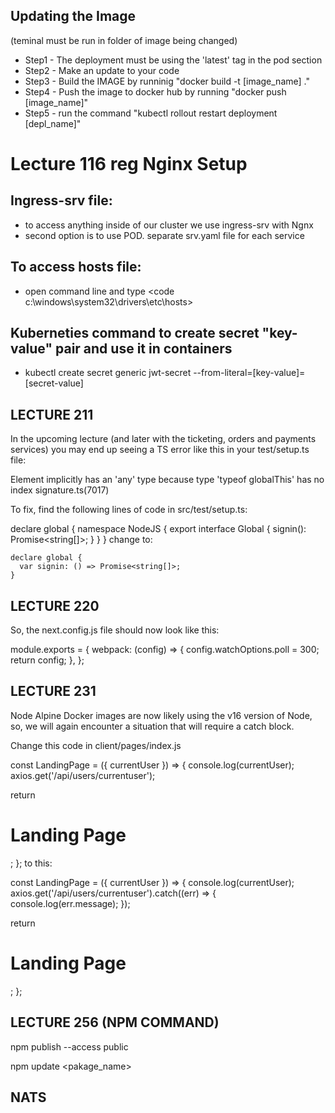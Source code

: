 ## Updating the Image

(teminal must be run in folder of image being changed)

- Step1 - The deployment must be using the 'latest' tag in the pod section
- Step2 - Make an update to your code
- Step3 - Build the IMAGE by runninig "docker build -t [image_name] ."
- Step4 - Push the image to docker hub by running "docker push [image_name]"
- Step5 - run the command "kubectl rollout restart deployment [depl_name]"

# Lecture 116 reg Nginx Setup

## Ingress-srv file:

- to access anything inside of our cluster we use ingress-srv with Ngnx
- second option is to use POD. separate srv.yaml file for each service

## To access hosts file:

- open command line and type <code c:\windows\system32\drivers\etc\hosts>

## Kuberneties command to create secret "key-value" pair and use it in containers

- kubectl create secret generic jwt-secret --from-literal=[key-value]=[secret-value]

## LECTURE 211

In the upcoming lecture (and later with the ticketing, orders and payments services) you may end up seeing a TS error like this in your test/setup.ts file:

Element implicitly has an 'any' type because type 'typeof globalThis' has no index signature.ts(7017)

To fix, find the following lines of code in src/test/setup.ts:

declare global {
namespace NodeJS {
export interface Global {
signin(): Promise<string[]>;
}
}
}
change to:

    declare global {
      var signin: () => Promise<string[]>;
    }

## LECTURE 220

So, the next.config.js file should now look like this:

module.exports = {
webpack: (config) => {
config.watchOptions.poll = 300;
return config;
},
};

## LECTURE 231

Node Alpine Docker images are now likely using the v16 version of Node, so, we will again encounter a situation that will require a catch block.

Change this code in client/pages/index.js

const LandingPage = ({ currentUser }) => {
console.log(currentUser);
axios.get('/api/users/currentuser');

return <h1>Landing Page</h1>;
};
to this:

const LandingPage = ({ currentUser }) => {
console.log(currentUser);
axios.get('/api/users/currentuser').catch((err) => {
console.log(err.message);
});

return <h1>Landing Page</h1>;
};

## LECTURE 256 (NPM COMMAND)

npm publish --access public

npm update <pakage_name>

## NATS
